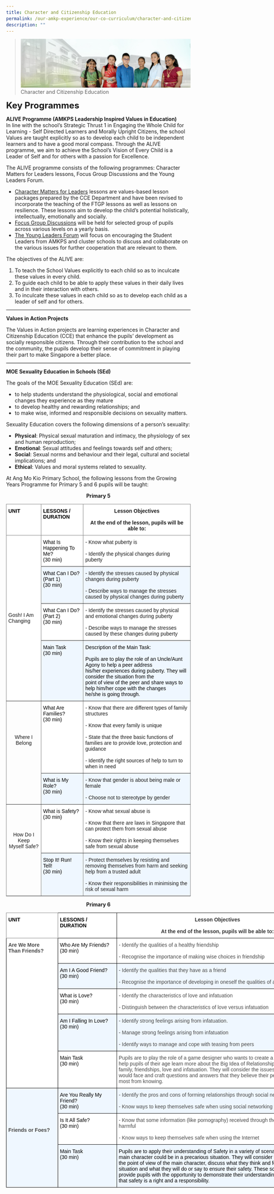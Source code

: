 ```yaml
---
title: Character and Citizenship Education
permalink: /our-amkp-experience/our-co-curriculum/character-and-citizenship-education
description: ""
---
```

>![](/images/About%20Us/banner2-with%20bg.jpg)
>Character and Citizenship Education

**<font size="5">Key Programmes</font>**

**ALIVE Programme (AMKPS Leadership Inspired Values in Education)**<br>
In line with the school’s Strategic Thrust 1 in Engaging the Whole Child for Learning - Self Directed Learners and Morally Upright Citizens, the school Values are taught explicitly so as to develop each child to be independent learners and to have a good moral compass.  Through the ALIVE programme, we aim to achieve the School’s Vision of Every Child is a Leader of Self and for others with a passion for Excellence.

The ALIVE programme consists of the following programmes: Character Matters for Leaders lessons, Focus Group Discussions and the Young Leaders Forum.

* <u>Character Matters for Leaders</u> lessons are values-based lesson packages prepared by the CCE Department and have been revised to incorporate the teaching of the FTGP lessons as well as lessons on resilience. These lessons aim to develop the child’s potential holistically, intellectually, emotionally and socially.
* <u>Focus Group Discussions</u> will be held for selected group of pupils across various levels on a yearly basis.
* <u>The Young Leaders Forum</u> will focus on encouraging the Student Leaders from AMKPS and cluster schools to discuss and collaborate on the various issues for further cooperation that are relevant to them.

The objectives of the ALIVE are:

1. To teach the School Values explicitly to each child so as to inculcate these values in every child.
2. To guide each child to be able to apply these values in their daily lives and in their interaction with others.
3. To inculcate these values in each child so as to develop each child as a leader of self and for others.

<hr style="height:1px;border-width:0;color:gray;background-color:black">

**Values in Action Projects**

The Values in Action projects are learning experiences in Character and Citizenship Education (CCE) that enhance the pupils’ development as socially responsible citizens. Through their contribution to the school and the community, the pupils develop their sense of commitment in playing their part to make Singapore a better place.

<hr style="height:1px;border-width:0;color:gray;background-color:black">

**MOE Sexuality Education in Schools (SEd)**

The goals of the MOE Sexuality Education (SEd) are:

* to help students understand the physiological, social and emotional changes they experience as they mature
* to develop healthy and rewarding relationships; and
* to make wise, informed and responsible decisions on sexuality matters.

Sexuality Education covers the following dimensions of a person’s sexuality:

* **Physical**: Physical sexual maturation and intimacy, the physiology of sex and human reproduction;
* **Emotional**: Sexual attitudes and feelings towards self and others;
* **Social**: Sexual norms and behaviour and their legal, cultural and societal implications; and
* **Ethical**: Values and moral systems related to sexuality.

At Ang Mo Kio Primary School, the following lessons from the Growing Years Programme for Primary 5 and 6 pupils will be taught:

**<center>Primary 5</center>**
<style type="text/css">
.tg  {border-collapse:collapse;border-spacing:0;}
.tg td{border-color:black;border-style:solid;border-width:1px;font-family:Arial, sans-serif;font-size:14px;
  overflow:hidden;padding:10px 5px;word-break:normal;}
.tg th{border-color:black;border-style:solid;border-width:1px;font-family:Arial, sans-serif;font-size:14px;
  font-weight:normal;overflow:hidden;padding:10px 5px;word-break:normal;}
.tg .tg-fyfk{background-color:#FFF;border-color:inherit;font-weight:bold;text-align:center;vertical-align:top}
.tg .tg-c3ow{border-color:inherit;text-align:center;vertical-align:top}
.tg .tg-l5mr{background-color:#EFF7FF;border-color:inherit;text-align:left;vertical-align:top}
.tg .tg-jxgv{background-color:#FFF;border-color:inherit;text-align:left;vertical-align:top}
.tg .tg-w0la{background-color:#FFF;border-color:inherit;color:#000000;font-weight:bold;text-align:left;vertical-align:top}
.tg .tg-mfxt{background-color:#ffffff;border-color:inherit;text-align:left;vertical-align:middle}
</style>
<table class="tg">
<thead>
  <tr>
    <th class="tg-w0la">UNIT</th>
    <th class="tg-w0la">LESSONS / DURATION</th>
    <th class="tg-fyfk">Lesson Objectives<br><br>At the end of the lesson, pupils will be able to:</th>
  </tr>
</thead>
<tbody>
  <tr>
    <td class="tg-mfxt" rowspan="4">Gosh! I Am Changing</td>
    <td class="tg-jxgv"><span style="font-weight:400;color:#000">What Is Happening To Me?</span><br><span style="font-weight:400;color:#000">(30 min)</span></td>
    <td class="tg-jxgv">- Know what puberty is<br><br>- Identify the physical changes during puberty</td>
  </tr>
  <tr>
    <td class="tg-l5mr"><span style="font-weight:400;color:#000">What Can I Do? (Part 1)</span><br><span style="font-weight:400;color:#000"> (30 min)</span></td>
    <td class="tg-l5mr">- Identify the stresses caused by physical changes during puberty<br><br>- Describe ways to manage the stresses caused by physical changes during puberty</td>
  </tr>
  <tr>
    <td class="tg-jxgv"><span style="font-weight:400;color:#000">What Can I Do? (Part 2)</span><br><span style="font-weight:400;color:#000"> (30 min)</span></td>
    <td class="tg-jxgv">- Identify the stresses caused by physical and emotional changes during puberty<br><br>- Describe ways to manage the stresses caused by these changes during puberty</td>
  </tr>
  <tr>
    <td class="tg-l5mr"><span style="font-weight:400;color:#000">Main Task</span><br><span style="font-weight:400;color:#000">(30 min)</span></td>
    <td class="tg-l5mr"><span style="font-weight:400;color:#000">Description of the Main Task:</span><br><br><span style="font-weight:400;color:#000">Pupils are to play the role of an Uncle/Aunt Agony </span><span style="color:#000">to help a peer address</span><br><span style="color:#000">his/her experiences during puberty. They will consider the situation from the </span><br><span style="color:#000">point of view of the peer and share ways to help him/her cope with the changes </span><br><span style="font-weight:400;color:#000">he/she is going through.</span></td>
  </tr>
  <tr>
    <td class="tg-c3ow" rowspan="2"><br><br><br><br><br>Where I Belong</td>
    <td class="tg-jxgv"><span style="font-weight:400;color:#000">What Are Families?</span><br><span style="font-weight:400;color:#000">(30 min)</span><br></td>
    <td class="tg-jxgv"> - Know that there are different types of family structures<br><br> - Know that every family is unique<br><br> - State that the three basic functions of families are to provide love, protection and guidance<br><br> - Identify the right sources of help to turn to when in need</td>
  </tr>
  <tr>
    <td class="tg-l5mr"><span style="font-weight:400;color:#000">What is My Role?</span><br><span style="font-weight:400;color:#000"> (30 min)</span></td>
    <td class="tg-l5mr"> - Know that gender is about being male or female<br><br> - Choose not to stereotype by gender</td>
  </tr>
  <tr>
    <td class="tg-c3ow" rowspan="2"><br><br><br><br>How Do I Keep <br>Myself Safe?<br></td>
    <td class="tg-jxgv"><span style="font-weight:400;color:#000">What is Safety?</span><br><span style="font-weight:400;color:#000">(30 min)</span></td>
    <td class="tg-jxgv"> - Know what sexual abuse is<br><br> - Know that there are laws in Singapore that can protect them from sexual abuse<br><br> - Know their rights in keeping themselves safe from sexual abuse</td>
  </tr>
  <tr>
    <td class="tg-l5mr"><span style="font-weight:400;color:#000">Stop It! Run! Tell!</span><br><span style="font-weight:400;color:#000">(30 min)</span></td>
    <td class="tg-l5mr"> - Protect themselves by resisting and removing themselves from harm and seeking help from a trusted adult<br><br> - Know their responsibilities in minimising the risk of sexual harm</td>
  </tr>
</tbody>
</table>

**<center>Primary 6</center>**
<style type="text/css">
.tg  {border-collapse:collapse;border-spacing:0;}
.tg td{border-color:black;border-style:solid;border-width:1px;font-family:Arial, sans-serif;font-size:14px;
  overflow:hidden;padding:10px 5px;word-break:normal;}
.tg th{border-color:black;border-style:solid;border-width:1px;font-family:Arial, sans-serif;font-size:14px;
  font-weight:normal;overflow:hidden;padding:10px 5px;word-break:normal;}
.tg .tg-ezyw{background-color:#FFF;color:#323232;font-weight:bold;text-align:center;vertical-align:top}
.tg .tg-nq8e{background-color:#FFF;border-color:inherit;color:#484848;font-weight:bold;text-align:left;vertical-align:top}
.tg .tg-e4nr{background-color:#FFF;color:#484848;font-weight:bold;text-align:left;vertical-align:top}
.tg .tg-hr0h{background-color:#EFF7FF;color:#484848;font-weight:bold;text-align:left;vertical-align:top}
.tg .tg-06je{background-color:#FFF;color:#484848;text-align:left;vertical-align:top}
.tg .tg-1wku{background-color:#EFF7FF;color:#484848;text-align:left;vertical-align:top}
</style>
<table class="tg" style="undefined;table-layout: fixed; width: 853px">
<colgroup>
<col style="width: 141px">
<col style="width: 161px">
<col style="width: 551px">
</colgroup>
<thead>
  <tr>
    <th class="tg-nq8e"><span style="font-weight:bold;font-style:inherit;color:#000;background-color:#FFF">UNIT</span></th>
    <th class="tg-e4nr"><span style="font-weight:bold;font-style:inherit;color:#000;background-color:#FFF">LESSONS / DURATION</span></th>
    <th class="tg-ezyw"><span style="font-weight:bold;font-style:inherit;color:#323232;background-color:#FFF">Lesson Objectives</span><br><br><span style="font-weight:bold;font-style:inherit;color:#323232;background-color:#FFF">At the end of the lesson, pupils will be able to:</span></th>
  </tr>
</thead>
<tbody>
  <tr>
    <td class="tg-e4nr" rowspan="5"><span style="font-weight:inherit;font-style:inherit;background-color:#FFF">Are We More</span><br><span style="font-weight:inherit;font-style:inherit;background-color:#FFF">Than Friends?</span></td>
    <td class="tg-06je"><span style="font-weight:400;font-style:inherit;color:#000">Who Are My Friends?</span><br><span style="font-weight:inherit;font-style:inherit;color:#000">(30 min)</span><br></td>
    <td class="tg-06je"><span style="font-weight:inherit;font-style:inherit;background-color:#FFF">- Identify the qualities of a healthy friendship</span><br><br><span style="font-weight:inherit;font-style:inherit;background-color:#FFF">- Recognise the importance of making wise choices in friendship</span></td>
  </tr>
  <tr>
    <td class="tg-1wku"><span style="font-weight:400;font-style:inherit;color:#000">Am I A Good Friend?</span><br><span style="font-weight:400;font-style:inherit;color:#000">(30 min)</span></td>
    <td class="tg-1wku"><span style="font-weight:inherit;font-style:inherit;background-color:#EFF7FF">- Identify the qualities that they have as a friend</span><br><br><span style="font-weight:inherit;font-style:inherit;background-color:#EFF7FF">- Recognise the importance of developing in oneself the qualities of a good friend</span></td>
  </tr>
  <tr>
    <td class="tg-06je"><span style="font-weight:400;font-style:inherit;color:#000">What is Love?</span><br><span style="font-weight:400;font-style:inherit;color:#000">(30 min)</span></td>
    <td class="tg-06je"><span style="font-weight:inherit;font-style:inherit;background-color:#FFF">- Identify the characteristics of love and infatuation</span><br><br><span style="font-weight:inherit;font-style:inherit;background-color:#FFF">- Distinguish between the characteristics of love versus infatuation</span></td>
  </tr>
  <tr>
    <td class="tg-1wku"><span style="font-weight:400;font-style:inherit;color:#000">Am I Falling In Love?</span><br><span style="font-weight:inherit;font-style:inherit;color:#000">(30 min)</span><br></td>
    <td class="tg-1wku"><span style="font-weight:inherit;font-style:inherit;background-color:#EFF7FF">- Identify strong feelings arising from infatuation.</span><br><br><span style="font-weight:inherit;font-style:inherit;background-color:#EFF7FF">- Manage strong feelings arising from infatuation</span><br><br><span style="font-weight:inherit;font-style:inherit;background-color:#EFF7FF">- Identify ways to manage and cope with teasing from peers</span></td>
  </tr>
  <tr>
    <td class="tg-06je"><span style="font-weight:400;font-style:inherit;color:#000">Main Task</span><br><span style="font-weight:inherit;font-style:inherit;color:#000">(30 min)</span></td>
    <td class="tg-06je"><span style="font-weight:inherit;font-style:inherit;background-color:#FFF">Pupils are to play the role of a game designer who wants to create a board game to help pupils of their age learn more about the Big Idea of Relationships, specifically on family, friendships, love and infatuation. They will consider the issues that their peers would face and craft questions and answers that they believe their peers would benefit most from knowing.</span></td>
  </tr>
  <tr>
    <td class="tg-hr0h" rowspan="3"><br><br><br><br><br><br><span style="font-weight:inherit;font-style:inherit;background-color:#EFF7FF">Friends or Foes?</span><br><br></td>
    <td class="tg-1wku"><span style="font-weight:400;font-style:inherit;color:#000">Are You Really My Friend?</span><br><span style="font-weight:400;font-style:inherit;color:#000">(30 min)</span></td>
    <td class="tg-1wku"><span style="font-weight:inherit;font-style:inherit;background-color:#EFF7FF">- Identify the pros and cons of forming relationships through social networking websites</span><br><br><span style="font-weight:inherit;font-style:inherit;background-color:#EFF7FF">- Know ways to keep themselves safe when using social networking websites</span></td>
  </tr>
  <tr>
    <td class="tg-06je"><span style="font-weight:400;font-style:inherit;color:#000">Is It All Safe?</span><br><span style="font-weight:400;font-style:inherit;color:#000">(30 min)</span></td>
    <td class="tg-06je"><span style="font-weight:inherit;font-style:inherit;background-color:#FFF">- Know that some information (like pornography) received through the Internet may be harmful</span><br><br><span style="font-weight:inherit;font-style:inherit;background-color:#FFF">- Know ways to keep themselves safe when using the Internet</span></td>
  </tr>
  <tr>
    <td class="tg-1wku"><span style="font-weight:400;font-style:inherit;color:#000">Main Task</span><br><span style="font-weight:400;font-style:inherit;color:#000">(30 min)</span></td>
    <td class="tg-1wku"><span style="font-weight:400;font-style:inherit;color:#000">Pupils are to apply their understanding of Safety in a variety of scenarios where the main character could be in a precarious situation. They will consider the situation from the point of view of the main character, discuss what they think and feel about the situation and what they will do or say to ensure their safety. These scenarios will provide pupils with the opportunity to demonstrate their understanding of Safety and that safety is a right and a responsibility.</span></td>
  </tr>
</tbody>
</table>